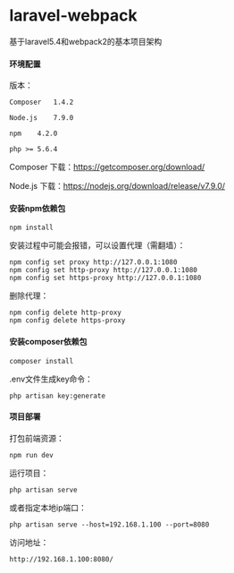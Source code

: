 # laravel-webpack
基于laravel5.4和webpack2的基本项目架构
#### 环境配置

版本：

`Composer   1.4.2`

`Node.js    7.9.0`

`npm    4.2.0`

`php >= 5.6.4`

Composer 下载：https://getcomposer.org/download/

Node.js 下载：https://nodejs.org/download/release/v7.9.0/

#### 安装npm依赖包


    npm install

安装过程中可能会报错，可以设置代理（需翻墙）：

    npm config set proxy http://127.0.0.1:1080
    npm config set http-proxy http://127.0.0.1:1080
    npm config set https-proxy http://127.0.0.1:1080
    
删除代理：

    npm config delete http-proxy
    npm config delete https-proxy
    
#### 安装composer依赖包


    composer install

.env文件生成key命令：

    php artisan key:generate
#### 项目部署

打包前端资源：

    npm run dev
    
运行项目：

    php artisan serve

或者指定本地ip端口：

    php artisan serve --host=192.168.1.100 --port=8080

访问地址：

    http://192.168.1.100:8080/

